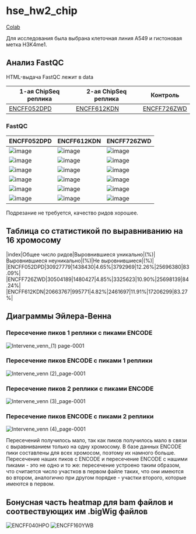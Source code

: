 # hse_hw2_chip

[Colab](https://colab.research.google.com/drive/1giruHuC5xG3CJIIF0WeogbgDk31GB0jG?usp=sharing)

Для исследования была выбрана клеточная линия A549 и гистоновая метка H3K4me1.

## Анализ FastQC

HTML-выдача FastQC лежит в data

1-ая ChipSeq реплика | 2-ая ChipSeq реплика | Контроль
--- | --- | ---
[ENCFF052DPD](https://github.com/Vladm0z/hse_hw2_chip/blob/main/data/ENCFF052DPD_fastqc.html) | [ENCFF612KDN](https://github.com/Vladm0z/hse_hw2_chip/blob/main/data/ENCFF612KDN_fastqc.html) | [ENCFF726ZWD](https://github.com/Vladm0z/hse_hw2_chip/blob/main/data/ENCFF726ZWD_fastqc.html)

### FastQC

ENCFF052DPD | ENCFF612KDN | ENCFF726ZWD
--- | --- | ---
![image](https://github.com/Vladm0z/hse_hw2_chip/raw/main/data/ChipSeq_ENCFF052DPD.png) | ![image](https://github.com/Vladm0z/hse_hw2_chip/raw/main/data/ChipSeq_ENCFF726ZWD.png) | ![image](https://github.com/Vladm0z/hse_hw2_chip/raw/main/data/ChipSeq_ENCFF612KDN.png)
![image](https://github.com/Vladm0z/hse_hw2_chip/raw/main/data/Pbsq_ENCFF052DPD.png) | ![image](https://github.com/Vladm0z/hse_hw2_chip/raw/main/data/Pbsq_ENCFF726ZWD.png) | ![image](https://github.com/Vladm0z/hse_hw2_chip/raw/main/data/Pbsq_ENCFF612KDN.png)
![image](https://github.com/Vladm0z/hse_hw2_chip/raw/main/data/Psqs_ENCFF052DPD.png) | ![image](https://github.com/Vladm0z/hse_hw2_chip/raw/main/data/Psqs_ENCFF726ZWD.png) | ![image](https://github.com/Vladm0z/hse_hw2_chip/raw/main/data/Psqs_ENCFF612KDN.png)
![image](https://github.com/Vladm0z/hse_hw2_chip/raw/main/data/Pbsc_ENCFF052DPD.png) | ![image](https://github.com/Vladm0z/hse_hw2_chip/raw/main/data/Pbsc_ENCFF726ZWD.png) | ![image](https://github.com/Vladm0z/hse_hw2_chip/raw/main/data/Pbsc_ENCFF612KDN.png)
![image](https://github.com/Vladm0z/hse_hw2_chip/raw/main/data/PsGCc_ENCFF052DPD.png) | ![image](https://github.com/Vladm0z/hse_hw2_chip/raw/main/data/PsGCc_ENCFF726ZWD.png) | ![image](https://github.com/Vladm0z/hse_hw2_chip/raw/main/data/PsGCc_ENCFF612KDN.png)
![image](https://github.com/Vladm0z/hse_hw2_chip/raw/main/data/PbNc_ENCFF052DPD.png) | ![image](https://github.com/Vladm0z/hse_hw2_chip/raw/main/data/PbNc_ENCFF726ZWD.png) | ![image](https://github.com/Vladm0z/hse_hw2_chip/raw/main/data/PbNc_ENCFF612KDN.png)

Подрезание не требуется, качество ридов хорошее.


## Таблица со статистикой по выравниванию на 16 хромосому

|index|Общее число ридов|Выровнившиеся уникально|(%)|Выровнившиеся неуникально|(%)|Не выровнившиеся|(%)|
|ENCFF052DPD|30927779|1438430|4.65%|3792969|12.26%|25696380|83.09%|
|ENCFF726ZWD|30504189|1480427|4.85%|3325623|10.90%|25698139|84.24%|
|ENCFF612KDN|20663767|995771|4.82%|2461697|11.91%|17206299|83.27%|


## Диаграммы Эйлера-Венна

### Пересечение пиков 1 реплики с пиками ENCODE

![Intervene_venn_(1) page-0001](https://github.com/Vladm0z/hse_hw2_chip/raw/main/data/Intervene_venn_1.png)

### Пересечение пиков ENCODE с пиками 1 реплики

![Intervene_venn (2)_page-0001](https://github.com/Vladm0z/hse_hw2_chip/raw/main/data/Intervene_venn_2.png)

### Пересечение пиков 2 реплики с пиками ENCODE

![Intervene_venn (3)_page-0001](https://github.com/Vladm0z/hse_hw2_chip/raw/main/data/Intervene_venn_3.png)

### Пересечение пиков ENCODE с пиками 2 реплики

![Intervene_venn (4)_page-0001](https://github.com/Vladm0z/hse_hw2_chip/raw/main/data/Intervene_venn_4.png)


Пересечений получилось мало, так как пиков получилось мало в связи с выравниванием только на одну хромосому. В базе данных ENCODE пики составлены для всех хромосом, поэтому их намного больше. Пересечение наших пиков с ENCODE и пересечение ENCODE с нашими пиками - это не одно и то же: пересечение устроено таким образом, что считается число участков в первом файле таких, что они имеются во втором, аналогично при другом порядке - участки второго, которые имеются в первом.


## Бонусная часть heatmap для bam файлов и соотвествующих им .bigWig файлов

![ENCFF040HPO](https://github.com/Vladm0z/hse_hw2_chip/raw/main/data/result.png)
![ENCFF160YWB](https://github.com/Vladm0z/hse_hw2_chip/raw/main/data/result2.png)


